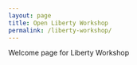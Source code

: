 ```yaml
---
layout: page
title: Open Liberty Workshop
permalink: /liberty-workshop/
---
```


Welcome page for Liberty Workshop
